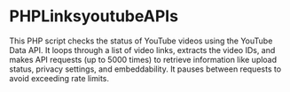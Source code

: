 # PHPLinksyoutubeAPIs
This PHP script checks the status of YouTube videos using the YouTube Data API. It loops through a list of video links, extracts the video IDs, and makes API requests (up to 5000 times) to retrieve information like upload status, privacy settings, and embeddability. It pauses between requests to avoid exceeding rate limits.

